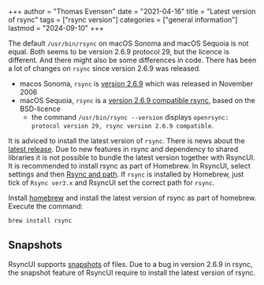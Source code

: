 +++
author = "Thomas Evensen"
date = "2021-04-16"
title =  "Latest version of rsync"
tags = ["rsync version"]
categories = ["general information"]
lastmod = "2024-09-10"
+++

The default `/usr/bin/rsync` on macOS Sonoma and macOS Sequoia is not equal. Both seems to be version 2.6.9 protocol 29, but the licence is different. And there might also be some differences in code.  There has been a lot of changes on `rsync` since version 2.6.9 was released.

- macos Sonoma, `rsync` is [version 2.6.9](https://download.samba.org/pub/rsync/NEWS#2.6.9) which was released in November 2006
- macOS Sequoia, `rsync` is a [version 2.6.9 compatible rsync](https://github.com/kristapsdz/openrsync), based on the BSD-licence
    - the command `/usr/bin/rsync --version` displays `openrsync: protocol version 29, rsync version 2.6.9 compatible`.

It is adviced to install the latest version of `rsync`. There is news about the [latest release](https://download.samba.org/pub/rsync/NEWS). Due to new features in rsync and dependency to shared libraries it is not possible to bundle the latest version together with RsyncUI. It is recommended to install rsync as part of Homebrew. In RsyncUI, select settings and then [Rsync and path](/docs/rsyncandpath/). If `rsync` is installed by Homebrew, just tick of `Rsync ver3.x` and RsyncUI set the correct path for `rsync`. 

Install [homebrew](https://brew.sh/) and install the latest version of rsync as part of homebrew. Execute the command:

```bash
brew install rsync
```

## Snapshots

RsyncUI supports [snapshots](/docs/snapshots/) of files. Due to a bug in version 2.6.9 in rsync, the snapshot feature of RsyncUI require to install the latest version of rsync.
